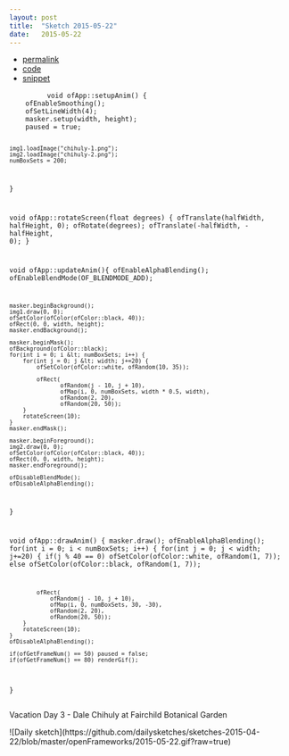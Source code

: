 ```yaml
---
layout: post
title:  "Sketch 2015-05-22"
date:   2015-05-22
---
```

<div class="code">
    <ul>
		<li><a href="{% post_url 2015-05-22-sketch %}">permalink</a></li>
		<li><a href="https://github.com/dailysketches/dailySketches/tree/master/sketches/2015-05-22">code</a></li>
		<li><a href="#" class="snippet-button">snippet</a></li>
	</ul>
    <pre class="snippet">
        <code class="cpp">void ofApp::setupAnim() {
    ofEnableSmoothing();
    ofSetLineWidth(4);
    masker.setup(width, height);
    paused = true;
    
    img1.loadImage("chihuly-1.png");
    img2.loadImage("chihuly-2.png");
    numBoxSets = 200;
}

void ofApp::rotateScreen(float degrees) {
    ofTranslate(halfWidth, halfHeight, 0);
    ofRotate(degrees);
    ofTranslate(-halfWidth, -halfHeight, 0);
}

void ofApp::updateAnim(){
    ofEnableAlphaBlending();
    ofEnableBlendMode(OF_BLENDMODE_ADD);
    
    masker.beginBackground();
    img1.draw(0, 0);
    ofSetColor(ofColor(ofColor::black, 40));
    ofRect(0, 0, width, height);
    masker.endBackground();
    
    masker.beginMask();
    ofBackground(ofColor::black);
    for(int i = 0; i &lt; numBoxSets; i++) {
        for(int j = 0; j &lt; width; j+=20) {
            ofSetColor(ofColor::white, ofRandom(10, 35));
            
            ofRect(
                   ofRandom(j - 10, j + 10),
                   ofMap(i, 0, numBoxSets, width * 0.5, width),
                   ofRandom(2, 20),
                   ofRandom(20, 50));
        }
        rotateScreen(10);
    }
    masker.endMask();
    
    masker.beginForeground();
    img2.draw(0, 0);
    ofSetColor(ofColor(ofColor::black, 40));
    ofRect(0, 0, width, height);
    masker.endForeground();
    
    ofDisableBlendMode();
    ofDisableAlphaBlending();
}

void ofApp::drawAnim() {
    masker.draw();
    ofEnableAlphaBlending();
    for(int i = 0; i &lt; numBoxSets; i++) {
        for(int j = 0; j &lt; width; j+=20) {
            if(j % 40 == 0) ofSetColor(ofColor::white, ofRandom(1, 7));
            else ofSetColor(ofColor::black, ofRandom(1, 7));
            
            ofRect(
                ofRandom(j - 10, j + 10),
                ofMap(i, 0, numBoxSets, 30, -30),
                ofRandom(2, 20),
                ofRandom(20, 50));
        }
        rotateScreen(10);
    }
    ofDisableAlphaBlending();
    
    if(ofGetFrameNum() == 50) paused = false;
    if(ofGetFrameNum() == 80) renderGif();
}</code>
    </pre>
</div>
<p class="description">Vacation Day 3 - Dale Chihuly at Fairchild Botanical Garden</p>
![Daily sketch](https://github.com/dailysketches/sketches-2015-04-22/blob/master/openFrameworks/2015-05-22.gif?raw=true)
